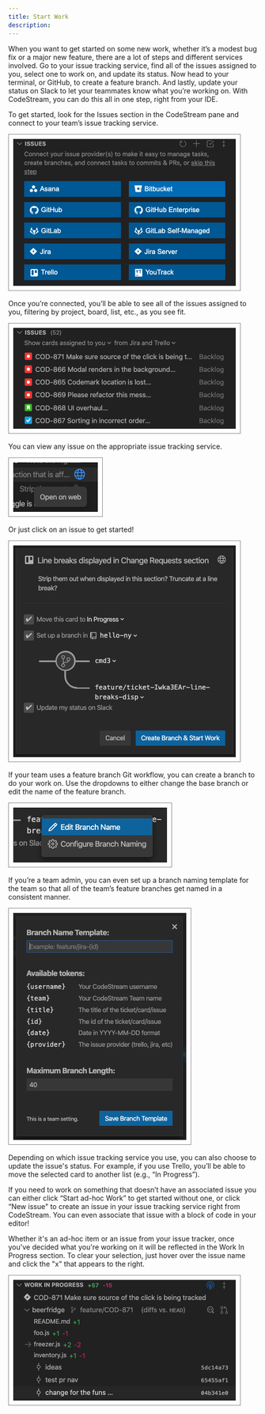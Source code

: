 ```yaml
---
title: Start Work
description: 
---
```


When you want to get started on some new work, whether it’s a modest bug fix or
a major new feature, there are a lot of steps and different services involved.
Go to your issue tracking service, find all of the issues assigned to you,
select one to work on, and update its status. Now head to your terminal, or
GitHub, to create a feature branch. And lastly, update your status on Slack to
let your teammates know what you’re working on. With CodeStream, you can do this
all in one step, right from your IDE.

To get started, look for the Issues section in the CodeStream pane and connect
to your team’s issue tracking service.

![Connect Issue Tracker](../assets/images/IssuesSection-Connect.png)

Once you’re connected, you’ll be able to see all of the issues assigned to you,
filtering by project, board, list, etc., as you see fit.

![List of Issues](../assets/images/IssuesSection-Backlog.png)

You can view any issue on the appropriate issue tracking service.

![View Issue](../assets/images/WorkingOn-OpenWeb.png)

Or just click on an issue to get started!

![Start Work](../assets/images/StartWork2.png)

If your team uses a feature branch Git workflow, you can create a branch to do
your work on. Use the dropdowns to either change the base branch or edit the
name of the feature branch.

![Branch Details](../assets/images/StartWork-BranchOptions.png)

If you’re a team admin, you can even set up a branch naming template for the
team so that all of the team’s feature branches get named in a consistent
manner.

![Branch Template](../assets/images/StartWork-BranchTemplate1.png)

Depending on which issue tracking service you use, you can also choose to update
the issue's status. For example, if you use Trello, you’ll be able to move the
selected card to another list (e.g., “In Progress”).

If you need to work on something that doesn’t have an associated issue you can
either click “Start ad-hoc Work” to get started without one, or click “New
issue" to create an issue in your issue tracking service right from CodeStream.
You can even associate that issue with a block of code in your editor!

Whether it's an ad-hoc item or an issue from your issue tracker, once you've
decided what you're working on it will be reflected in the Work In Progress
section. To clear your selection, just hover over the issue name and click the
"x" that appears to the right.

![Work in Progress](../assets/images/WIPSection.png)

